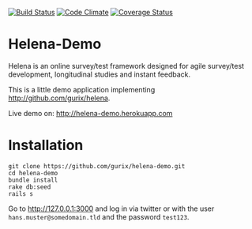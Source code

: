 [![Build Status](https://travis-ci.org/gurix/helena-demo.svg?branch=master)](https://travis-ci.org/gurix/helena-demo)
[![Code Climate](https://codeclimate.com/github/gurix/helena-demo.png)](https://codeclimate.com/github/gurix/helena-demo)
[![Coverage Status](https://coveralls.io/repos/gurix/helena-demo/badge.png?branch=master)](https://coveralls.io/r/gurix/helena-demo?branch=master)

# Helena-Demo
Helena is an online survey/test framework designed for agile survey/test development, longitudinal studies and instant feedback.

This is a little demo application implementing http://github.com/gurix/helena.

Live demo on: http://helena-demo.herokuapp.com

# Installation

```
git clone https://github.com/gurix/helena-demo.git
cd helena-demo
bundle install
rake db:seed
rails s
```

Go to http://127.0.0.1:3000 and log in via twitter or with the user `hans.muster@somedomain.tld` and the password `test123`.
